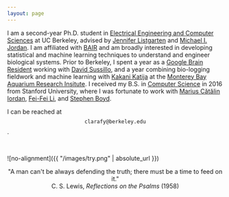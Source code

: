 ```yaml
---
layout: page
---
```


I am a second-year Ph.D. student in [Electrical Engineering and Computer Sciences](https://eecs.berkeley.edu) at UC Berkeley, advised by [Jennifer Listgarten](http://www.jennifer.listgarten.com/) and [Michael I. Jordan](https://people.eecs.berkeley.edu/~jordan/). I am affiliated with [BAIR](https://bair.berkeley.edu/) and am broadly interested in developing statistical and machine learning techniques to understand and engineer biological systems. Prior to Berkeley, I spent a year as a [Google Brain Resident](https://ai.google/research/join-us/ai-residency/) working with [David Sussillo](https://ai.google/research/people/DavidSussillo), and a year combining bio-logging fieldwork and machine learning with [Kakani Katija](https://www.mbari.org/katija-kakani/) at the [Monterey Bay Aquarium Research Insitute](https://www.mbari.org/). I received my B.S. in [Computer Science](https://cs.stanford.edu/) in 2016 from Stanford University, where I was fortunate to work with [Marius Cătălin Iordan](http://www.princeton.edu/~miordan/), [Fei-Fei Li](http://vision.stanford.edu/feifeili/), and [Stephen Boyd](http://stanford.edu/~boyd).

I can be reached at $$\texttt{clarafy@berkeley.edu}$$.

<br>

![no-alignment]({{ "/images/try.png" | absolute_url }})

<p style="text-align: center;">
"A man can't be always defending the truth; there must be a time to feed on it."<br>
C. S. Lewis, <em>Reflections on the Psalms</em> (1958)<br>
</p>